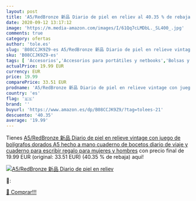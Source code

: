 ```yaml
---
layout: post
title: 'A5/RedBronze 新品 Diario de piel en reliev al 40.35 % de rebaja'
date: 2020-09-12 13:17:12
image: 'https://m.media-amazon.com/images/I/61Qq7cLMDbL._SL400_.jpg'
comments: true
category: ofertas
author: 'tole.es'
slug: 'B08CCJK9Z9-es A5/RedBronze 新品 Diario de piel en relieve vintage con...'
sku: 'B08CCJK9Z9-es'
tags: [ 'Accesorios','Accesorios para portátiles y netbooks','Bolsas y fundas para portátiles y netbooks','Bolígrafos, lápices y útiles de escritura','Equipaje','Informática','Mochilas','Mochilas para portátiles y netbooks','Mochilas tipo casual','Oficina y papelería','Rotuladores permanentes','Rotuladores y subrayadores','bolígrafos', ]
actualPrice: 19.99 EUR
currency: EUR
price: 19.99
comparePrice: 33.51 EUR
prodname: 'A5/RedBronze 新品 Diario de piel en relieve vintage con juego de bolígrafos dorados A5 hecho a mano cuaderno de bocetos  diario de viaje y cuaderno para escribir  regalo para mujeres y hombres'
country: 'es'
flag: '🇪🇸'
brand: ''
buyurl: 'https://www.amazon.es/dp/B08CCJK9Z9/?tag=tolees-21'
descuento: '40.35'
average: '19.99'
---
```


Tienes [A5/RedBronze 新品 Diario de piel en relieve vintage con juego de bolígrafos dorados A5 hecho a mano cuaderno de bocetos  diario de viaje y cuaderno para escribir  regalo para mujeres y hombres](https://www.amazon.es/dp/B08CCJK9Z9/?tag=tolees-21) con precio final de  19.99 EUR (original: 33.51 EUR) (40.35 %  de rebaja) aqui!

[![A5/RedBronze 新品 Diario de piel en reliev](https://m.media-amazon.com/images/I/61Qq7cLMDbL._SL400_.jpg)](https://www.amazon.es/dp/B08CCJK9Z9/?tag=tolees-21)

🔎:


[🛒 Comprar!!!](https://www.amazon.es/dp/B08CCJK9Z9/?tag=tolees-21)
